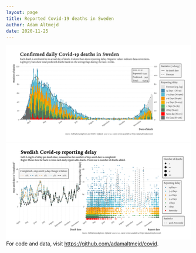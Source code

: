 ```yaml
---
layout: page
title: Reported Covid-19 deaths in Sweden
author: Adam Altmejd
date: 2020-11-25
---
```


![Graph of Swedish Covid-19 deaths with reporting delay.](deaths_lag_sweden_2020-11-25.png "Swedish Covid-19 deaths.")
![Graph of Swedish Covid-19 reporting delay in daily deaths.](lag_trend_sweden_2020-11-25.png "Trend in Swedish Covid-19 mortality reporting delay.")
For code and data, visit <https://github.com/adamaltmejd/covid>.
